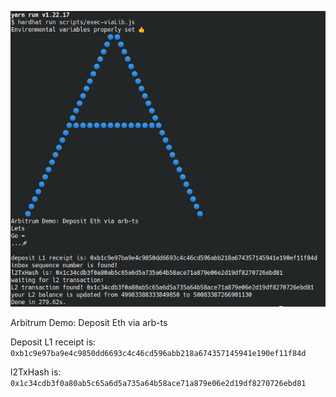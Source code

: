 ![alt text](https://github.com/BenNojokes/Images/blob/main/depositETH-arbts.png)

Arbitrum Demo: Deposit Eth via arb-ts

Deposit L1 receipt is: `0xb1c9e97ba9e4c9850dd6693c4c46cd596abb218a674357145941e190ef11f84d`

l2TxHash is: `0x1c34cdb3f0a80ab5c65a6d5a735a64b58ace71a879e06e2d19df8270726ebd81`
